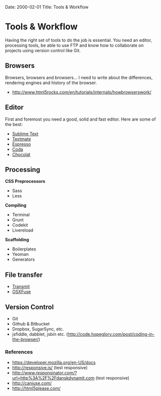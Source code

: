 Date: 2000-02-01
Title: Tools & Workflow

# Tools & Workflow
Having the right set of tools to do the job is essential. You need an editor, processing tools, be able to use FTP and know how to collaborate on projects using version control like Git.

## Browsers
Browsers, browsers and browsers… I need to write about the differences, rendering engines and history of the browser.
- http://www.html5rocks.com/en/tutorials/internals/howbrowserswork/

## Editor
First and foremost you need a good, solid and fast editor. Here are some of the best:

* [Sublime Text](http://www.sublimetext.com/)
* [Textmate](http://macromates.com/)
* [Espresso](http://macrabbit.com/espresso/)
* [Coda](http://panic.com/coda/)
* [Chocolat](http://chocolatapp.com/)

## Processing
**CSS Preprocessors**

* Sass
* Less

**Compiling**

* Terminal
* Grunt
* Codekit
* Livereload

**Scaffolding**

* Boilerplates
* Yeoman
* Generators

## File transfer
- [Transmit](http://panic.com/transmit/)
- [OSXFuse](http://osxfuse.github.com/)

## Version Control
- Git
- Github & Bitbucket
- Dropbox, SugarSync, etc.
- jsfiddle, dabblet, jsbin etc. (http://code.hopeglory.com/post/coding-in-the-browser/)

### References
- https://developer.mozilla.org/en-US/docs
- http://responsive.is/ (test responsive)
- http://www.responsinator.com/?url=http%3A%2F%2Fdanskdynamit.com (test responsive)
- http://caniuse.com/
- http://html5please.com/
